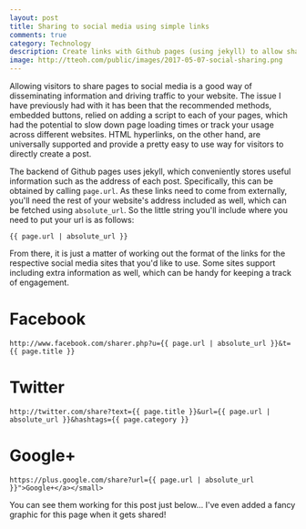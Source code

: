 ```yaml
---
layout: post
title: Sharing to social media using simple links
comments: true
category: Technology
description: Create links with Github pages (using jekyll) to allow sharing to social media without needing to load extra javascript
image: http://tteoh.com/public/images/2017-05-07-social-sharing.png
---
```


Allowing visitors to share pages to social media is a good way of disseminating information and driving traffic to your website. The issue I have previously had with it has been that the recommended methods, embedded buttons, relied on adding a script to each of your pages, which had the potential to slow down page loading times or track your usage across different websites. HTML hyperlinks, on the other hand, are universally supported and provide a pretty easy to use way for visitors to directly create a post.

<!--break-->

The backend of Github pages uses jekyll, which conveniently stores useful information such as the address of each post. Specifically, this can be obtained by calling `page.url`. As these links need to come from externally, you'll need the rest of your website's address included as well, which can be fetched using `absolute_url`. So the little string you'll include where you need to put your url is as follows:

```
{{ page.url | absolute_url }}
```

From there, it is just a matter of working out the format of the links for the respective social media sites that you'd like to use. Some sites support including extra information as well, which can be handy for keeping a track of engagement.

# Facebook

```
http://www.facebook.com/sharer.php?u={{ page.url | absolute_url }}&t={{ page.title }}
```

# Twitter

```
http://twitter.com/share?text={{ page.title }}&url={{ page.url | absolute_url }}&hashtags={{ page.category }}
```

# Google+

```
https://plus.google.com/share?url={{ page.url | absolute_url }}">Google+</a></small>
```

You can see them working for this post just below... I've even added a fancy graphic for this page when it gets shared!
